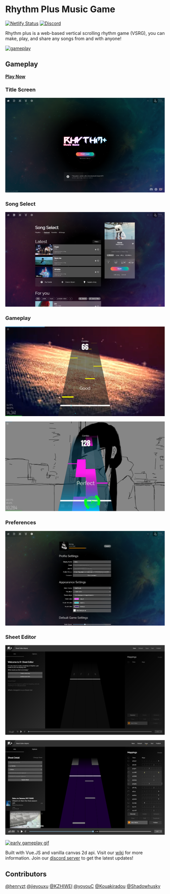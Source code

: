 # Rhythm Plus Music Game

[![Netlify Status](https://api.netlify.com/api/v1/badges/5f8676be-76d6-48e7-849f-24c85a3a8970/deploy-status)](https://app.netlify.com/sites/rhythm-plus-staging/deploys)
[![Discord](https://discordapp.com/api/guilds/760931362378874910/widget.png)](https://discord.com/invite/ZGhnKp4)

Rhythm plus is a web-based vertical scrolling rhythm game (VSRG), you can make, play, and share any songs from and with anyone!

[![gameplay](https://rhythm-plus.web.app/og.jpg)](https://rhythm-plus.com/)




## Gameplay

[**Play Now**](https://rhythm-plus.com/)

### Title Screen

![](<https://github.com/rhythm-plus/wiki-gitbook/blob/master/.gitbook/assets/image (6).png>)

### Song Select

![](<https://github.com/rhythm-plus/wiki-gitbook/blob/master/.gitbook/assets/image (3).png>)

### Gameplay

![Gameplay](<https://github.com/rhythm-plus/wiki-gitbook/blob/master/.gitbook/assets/Screenshot (124).png>)

![Custom Colors](https://github.com/rhythm-plus/wiki-gitbook/blob/master/.gitbook/assets/colors.png)

### Preferences

![Preferences](<https://github.com/rhythm-plus/wiki-gitbook/blob/master/.gitbook/assets/image (4).png>)

### Sheet Editor

![Sheet Editor](<https://github.com/rhythm-plus/wiki-gitbook/blob/master/.gitbook/assets/Screenshot (122).png>)

![Editor 2](<https://github.com/rhythm-plus/wiki-gitbook/blob/master/.gitbook/assets/image (2).png>)


[![early gameplay gif](gameplay.gif)](https://rhythm-plus.com/)

Built with Vue.JS and vanilla canvas 2d api. Visit our [wiki](https://wiki.rhythm-plus.com/) for more information. Join our [discord server](https://discord.com/invite/ZGhnKp4) to get the latest updates!


## Contributors

[@henryzt](https://github.com/henryzt)
[@jieyouxu](https://github.com/jieyouxu)
[@KZHIWEI](https://github.com/KZHIWEI)
[@yoyouC](https://github.com/yoyouC)
[@Kouakiradou](https://github.com/Kouakiradou)
[@Shadowhusky](https://github.com/Shadowhusky)
